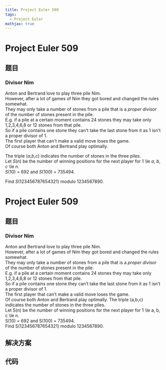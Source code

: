 ```yaml
---
title: Project Euler 509
tags:
  - Project Euler
mathjax: true
---
```

<escape><!-- more --></escape>
    
# Project Euler 509
## 题目
### Divisor Nim


Anton and Bertrand love to play three pile Nim.<br />
However, after a lot of games of Nim they got bored and changed the rules somewhat.<br />
They may only take a number of stones from a pile that is a <dfn title="a proper divisor of n is a divisor of n smaller than n">proper divisor</dfn> of the number of stones present in the pile.<br /> E.g. if a pile at a certain moment contains 24 stones they may take only 1,2,3,4,6,8 or 12 stones from that pile.<br />
So if a pile contains one stone they can't take the last stone from it as 1 isn't a proper divisor of 1.<br />
The first player that can't make a valid move loses the game.<br />
Of course both Anton and Bertrand play optimally.

The triple (<var>a</var>,<var>b</var>,<var>c</var>) indicates the number of stones in the three piles.<br />
Let <var>S</var>(<var>n</var>) be the number of winning positions for the next player for 1 \le <var>a</var>, <var>b</var>, <var>c</var> \le <var>n</var>.<br /><var>S</var>(10) = 692 and <var>S</var>(100) = 735494.

Find <var>S</var>(123456787654321) modulo 1234567890.



# Project Euler 509
## 题目
### Divisor Nim

Anton and Bertrand love to play three pile Nim.<br>However, after a lot of games of Nim they got bored and changed the rules somewhat.<br>They may only take a number of stones from a pile that is a <dfn title="a proper divisor of n is a divisor of n smaller than n">proper divisor</dfn> of the number of stones present in the pile.<br>E.g. if a pile at a certain moment contains 24 stones they may take only 1,2,3,4,6,8 or 12 stones from that pile.<br>So if a pile contains one stone they can’t take the last stone from it as 1 isn’t a proper divisor of 1.<br>The first player that can’t make a valid move loses the game.<br>Of course both Anton and Bertrand play optimally.
The triple (a,b,c) indicates the number of stones in the three piles.<br>Let S(n) be the number of winning positions for the next player for 1 \le a, b, c \le n.<br>S(10) = 692 and S(100) = 735494.<br>Find S(123456787654321) modulo 1234567890.


## 解决方案


## 代码


